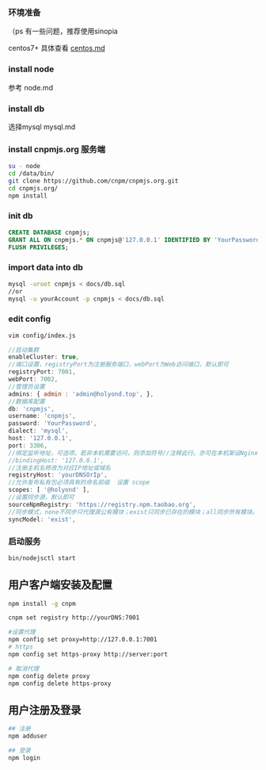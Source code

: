 ### 环境准备

（ps 有一些问题，推荐使用sinopia

centos7+  具体查看 [centos.md](centos.md)

### install node

参考 node.md

### install db

选择mysql  mysql.md

### install cnpmjs.org 服务端

```bash
su - node
cd /data/bin/
git clone https://github.com/cnpm/cnpmjs.org.git
cd cnpmjs.org/
npm install
```

### init db

```sql
CREATE DATABASE cnpmjs;
GRANT ALL ON cnpmjs.* ON cnpmjs@'127.0.0.1' IDENTIFIED BY 'YourPassword';
FLUSH PRIVILEGES;
```

### import data into db

```bash
mysql -uroot cnpmjs < docs/db.sql
//or
mysql -u yourAccount -p cnpmjs < docs/db.sql
```



### edit config 

```bash
vim config/index.js
```

```js
//启动集群
enableCluster: true,
//端口设置，registryPort为注册服务端口，webPort为Web访问端口，默认即可
registryPort: 7001,
webPort: 7002,
//管理员设置
admins: { admin : 'admin@holyond.top', },
//数据库配置
db: 'cnpmjs',
username: 'cnpmjs',
password: 'YourPassword',
dialect: 'mysql',
host: '127.0.0.1',
port: 3306,
//绑定监听地址，可选项。若非本机需要访问，则添加符号//注释此行。亦可在本机架设Nginx做反向代理，则无须修改此行。
//bindingHost: '127.0.0.1',
//注册主机名修改为对应IP地址或域名
registryHost: 'yourDNSOrIp',
//允许发布私有包必须具有的命名前缀  设置 scope
scopes: [ '@holyond' ],
//设置同步源，默认即可
sourceNpmRegistry: 'https://registry.npm.taobao.org',
//同步模式，none不同步只代理源公有模块；exist只同步已存在的模块；all同步所有模块。
syncModel: 'exist', 
```



### 启动服务

```bash
bin/nodejsctl start
```





## 用户客户端安装及配置

```bash
npm install -g cnpm

cnpm set registry http://yourDNS:7001

#设置代理
npm config set proxy=http://127.0.0.1:7001
# https
npm config set https-proxy http://server:port

# 取消代理
npm config delete proxy
npm config delete https-proxy

```



## 用户注册及登录

```bash
## 注册
npm adduser

## 登录
npm login

```

